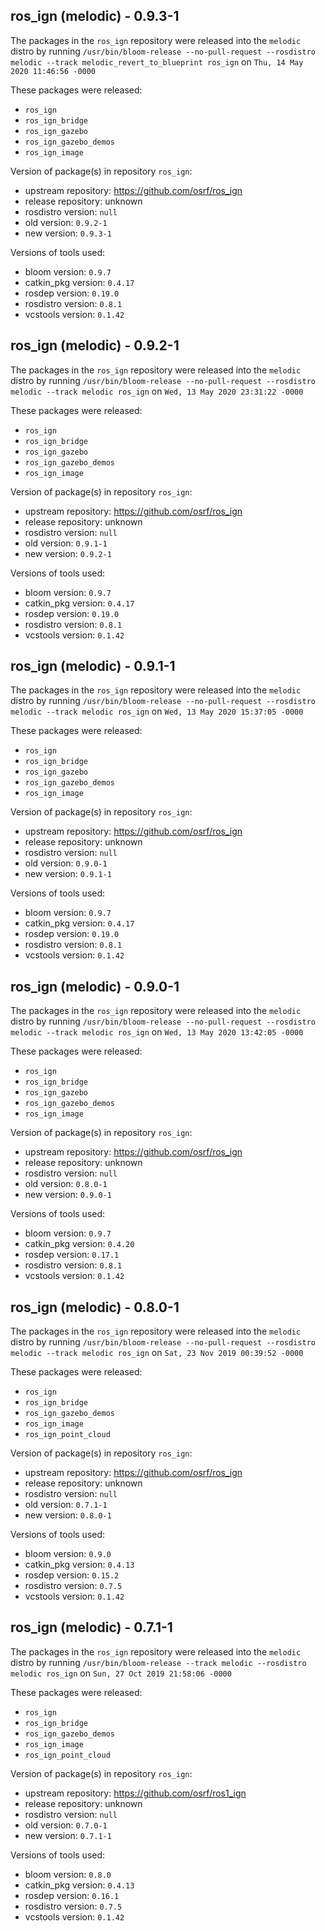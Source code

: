 ## ros_ign (melodic) - 0.9.3-1

The packages in the `ros_ign` repository were released into the `melodic` distro by running `/usr/bin/bloom-release --no-pull-request --rosdistro melodic --track melodic_revert_to_blueprint ros_ign` on `Thu, 14 May 2020 11:46:56 -0000`

These packages were released:
- `ros_ign`
- `ros_ign_bridge`
- `ros_ign_gazebo`
- `ros_ign_gazebo_demos`
- `ros_ign_image`

Version of package(s) in repository `ros_ign`:

- upstream repository: https://github.com/osrf/ros_ign
- release repository: unknown
- rosdistro version: `null`
- old version: `0.9.2-1`
- new version: `0.9.3-1`

Versions of tools used:

- bloom version: `0.9.7`
- catkin_pkg version: `0.4.17`
- rosdep version: `0.19.0`
- rosdistro version: `0.8.1`
- vcstools version: `0.1.42`


## ros_ign (melodic) - 0.9.2-1

The packages in the `ros_ign` repository were released into the `melodic` distro by running `/usr/bin/bloom-release --no-pull-request --rosdistro melodic --track melodic ros_ign` on `Wed, 13 May 2020 23:31:22 -0000`

These packages were released:
- `ros_ign`
- `ros_ign_bridge`
- `ros_ign_gazebo`
- `ros_ign_gazebo_demos`
- `ros_ign_image`

Version of package(s) in repository `ros_ign`:

- upstream repository: https://github.com/osrf/ros_ign
- release repository: unknown
- rosdistro version: `null`
- old version: `0.9.1-1`
- new version: `0.9.2-1`

Versions of tools used:

- bloom version: `0.9.7`
- catkin_pkg version: `0.4.17`
- rosdep version: `0.19.0`
- rosdistro version: `0.8.1`
- vcstools version: `0.1.42`


## ros_ign (melodic) - 0.9.1-1

The packages in the `ros_ign` repository were released into the `melodic` distro by running `/usr/bin/bloom-release --no-pull-request --rosdistro melodic --track melodic ros_ign` on `Wed, 13 May 2020 15:37:05 -0000`

These packages were released:
- `ros_ign`
- `ros_ign_bridge`
- `ros_ign_gazebo`
- `ros_ign_gazebo_demos`
- `ros_ign_image`

Version of package(s) in repository `ros_ign`:

- upstream repository: https://github.com/osrf/ros_ign
- release repository: unknown
- rosdistro version: `null`
- old version: `0.9.0-1`
- new version: `0.9.1-1`

Versions of tools used:

- bloom version: `0.9.7`
- catkin_pkg version: `0.4.17`
- rosdep version: `0.19.0`
- rosdistro version: `0.8.1`
- vcstools version: `0.1.42`


## ros_ign (melodic) - 0.9.0-1

The packages in the `ros_ign` repository were released into the `melodic` distro by running `/usr/bin/bloom-release --no-pull-request --rosdistro melodic --track melodic ros_ign` on `Wed, 13 May 2020 13:42:05 -0000`

These packages were released:
- `ros_ign`
- `ros_ign_bridge`
- `ros_ign_gazebo`
- `ros_ign_gazebo_demos`
- `ros_ign_image`

Version of package(s) in repository `ros_ign`:

- upstream repository: https://github.com/osrf/ros_ign
- release repository: unknown
- rosdistro version: `null`
- old version: `0.8.0-1`
- new version: `0.9.0-1`

Versions of tools used:

- bloom version: `0.9.7`
- catkin_pkg version: `0.4.20`
- rosdep version: `0.17.1`
- rosdistro version: `0.8.1`
- vcstools version: `0.1.42`


## ros_ign (melodic) - 0.8.0-1

The packages in the `ros_ign` repository were released into the `melodic` distro by running `/usr/bin/bloom-release --no-pull-request --rosdistro melodic --track melodic ros_ign` on `Sat, 23 Nov 2019 00:39:52 -0000`

These packages were released:
- `ros_ign`
- `ros_ign_bridge`
- `ros_ign_gazebo_demos`
- `ros_ign_image`
- `ros_ign_point_cloud`

Version of package(s) in repository `ros_ign`:

- upstream repository: https://github.com/osrf/ros_ign
- release repository: unknown
- rosdistro version: `null`
- old version: `0.7.1-1`
- new version: `0.8.0-1`

Versions of tools used:

- bloom version: `0.9.0`
- catkin_pkg version: `0.4.13`
- rosdep version: `0.15.2`
- rosdistro version: `0.7.5`
- vcstools version: `0.1.42`


## ros_ign (melodic) - 0.7.1-1

The packages in the `ros_ign` repository were released into the `melodic` distro by running `/usr/bin/bloom-release --track melodic --rosdistro melodic ros_ign` on `Sun, 27 Oct 2019 21:58:06 -0000`

These packages were released:
- `ros_ign`
- `ros_ign_bridge`
- `ros_ign_gazebo_demos`
- `ros_ign_image`
- `ros_ign_point_cloud`

Version of package(s) in repository `ros_ign`:

- upstream repository: https://github.com/osrf/ros1_ign
- release repository: unknown
- rosdistro version: `null`
- old version: `0.7.0-1`
- new version: `0.7.1-1`

Versions of tools used:

- bloom version: `0.8.0`
- catkin_pkg version: `0.4.13`
- rosdep version: `0.16.1`
- rosdistro version: `0.7.5`
- vcstools version: `0.1.42`


